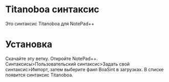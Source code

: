 # Titanoboa синтаксис
Это синтаксис Titanoboa для NotePad++
# Установка
Скачайте эту ветку. Откройте NotePad++. Синтаксисы>Пользовательский синтаксис>Задать свой синтаксис>Импорт, затем выберите фаил BoaSint в загрузках. В списке появится синтаксис Titanoboa.
